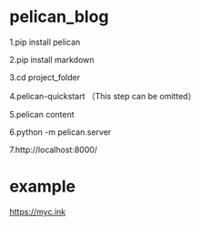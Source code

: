 # pelican_blog
1.pip install pelican

2.pip install markdown

3.cd project_folder

4.pelican-quickstart （This step can be omitted）

5.pelican content

6.python -m pelican.server

7.http://localhost:8000/

# example
https://myc.ink 

